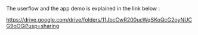 The userflow and the app demo is explained in the link below :

https://drive.google.com/drive/folders/11JbcCwR200ucWqSKoQcG2oyNUCG9oOGj?usp=sharing